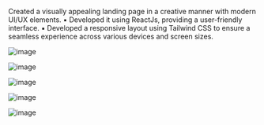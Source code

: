 Created a visually appealing landing page in a creative manner with modern UI/UX elements.
▪ Developed it using ReactJs, providing a user-friendly interface.
▪ Developed a responsive layout using Tailwind CSS to ensure a seamless experience across various
devices and screen sizes.


![image](https://github.com/user-attachments/assets/bda79c5b-312b-4db9-8a5e-aa847219f0d7)

![image](https://github.com/user-attachments/assets/2a48ba42-c046-4aea-bf2e-e018f2657e24)

![image](https://github.com/user-attachments/assets/b3955b37-f18f-45f6-a6fa-1c95cac343ff)

![image](https://github.com/user-attachments/assets/8891ee99-9896-4f44-a0c9-460007c0ef01)

![image](https://github.com/user-attachments/assets/4e7c5143-53ff-4be9-988e-7590f69590d2)
